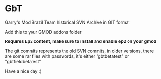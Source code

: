 # GbT
Garry's Mod Brazil Team historical SVN Archive in GIT format

Add this to your GMOD addons folder

**Requires Ep2 content, make sure to install and enable ep2 on your gmod**

The git commits represents the old SVN commits, in older versions, there are some rar files with passwords, it's either "gbtbetatest" or "gbtfieldbetatest"

Have a nice day :)
